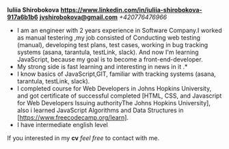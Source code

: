 **Iuliia Shirobokova**
**https://www.linkedin.com/in/iuliia-shirobokova-917a6b1b6**
**jvshirobokova@gmail.com**
*+420776476966*


* I am an engineer with 2 years experience in Software Company.I worked as  manual testering ,my job consisted of Conducting web testing (manual), developing test plans,
test cases, working in bug tracking systems (asana, tarantula, testLink, slack). And now I'm learning JavaScript, because my goal is to become a front-end-developer.
* My strong side is fast learning and interesting in news in it .*
* I know basics of JavaScript,GIT, familiar with tracking systems (asana, tarantula, testLink, slack).
* I completed course for Web Developers in Johns Hopkins University, and got certificate of successful completed [HTML, CSS, and Javascript for Web Developers
Issuing authorityThe Johns Hopkins University], also i learned JavaScript Algorithms and Data Structures in [https://www.freecodecamp.org/learn].
* I have intermediate english level

If you interested in my **cv** *feel free* to contact with me. 

